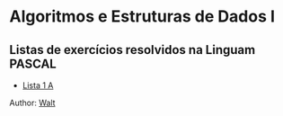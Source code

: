 # Algoritmos e Estruturas de Dados I

## Listas de exercícios resolvidos na Linguam PASCAL

- [Lista 1 A](https://github.com/waltf4code/algoritmos-e-estruturas-de-dados-I/)

Author: [Walt](https://github.com/waltf4code)
